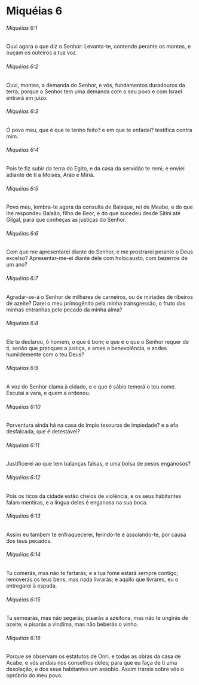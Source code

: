 # Miquéias 6

###### Miquéias 6:1

Ouvi agora o que diz o Senhor: Levanta-te, contende perante os montes, e ouçam os outeiros a tua voz.

###### Miquéias 6:2

Ouvi, montes, a demanda do Senhor, e vós, fundamentos duradouros da terra; porque o Senhor tem uma demanda com o seu povo e com Israel entrará em juízo.

###### Miquéias 6:3

Ó povo meu, que é que te tenho feito? e em que te enfadei? testifica contra mim.

###### Miquéias 6:4

Pois te fiz subir da terra do Egito, e da casa da servidão te remi; e enviei adiante de ti a Moisés, Arão e Miriã.

###### Miquéias 6:5

Povo meu, lembra-te agora da consulta de Balaque, rei de Meabe, e do que lhe respondeu Balaão, filho de Beor, e do que sucedeu desde Sitini até Gilgal, para que conheças as justiças do Senhor.

###### Miquéias 6:6

Com que me apresentarei diante do Senhor, e me prostrarei perante o Deus excelso? Apresentar-me-ei diante dele com holocausto, com bezerros de um ano?

###### Miquéias 6:7

Agradar-se-á o Senhor de milhares de carneiros, ou de miríades de ribeiros de azeite? Darei o meu primogênito pela minha transgressão, o fruto das minhas entranhas pelo pecado da minha alma?

###### Miquéias 6:8

Ele te declarou, ó homem, o que é bom; e que é o que o Senhor requer de ti, senão que pratiques a justiça, e ames a benevolência, e andes humildemente com o teu Deus?

###### Miquéias 6:9

A voz do Senhor clama à cidade, e o que é sábio temerá o teu nome. Escutai a vara, e quem a ordenou.

###### Miquéias 6:10

Porventura ainda há na casa do impio tesouros de impiedade? e a efa desfalcada, que é detestável?

###### Miquéias 6:11

Justificerei ao que tem balanças falsas, e uma bolsa de pesos enganosos?

###### Miquéias 6:12

Pois os ricos da cidade estão cheios de violência, e os seus habitantes falam mentiras, e a lingua deles é enganosa na sua boca.

###### Miquéias 6:13

Assim eu tambem te enfraquecerei, ferindo-te e assolando-te, por causa dos teus pecados.

###### Miquéias 6:14

Tu comerás, mas não te fartarás; e a tua fome estará sempre contigo; removerás os teus bens, mas nada livrarás; e aquilo que livrares, eu o entregarei à espada.

###### Miquéias 6:15

Tu semearás, mas não segarás; pisarás a azeitona, mas não te ungirás de azeite; e pisarás a vindima, mas não beberás o vinho.

###### Miquéias 6:16

Porque se observam os estatutos de Onri, e todas as obras da casa de Acabe, e vós andais nos conselhos deles; para que eu faça de ti uma desolação, e dos seus habitantes um assobio. Assim trareis sobre vós o opróbrio do meu povo.

